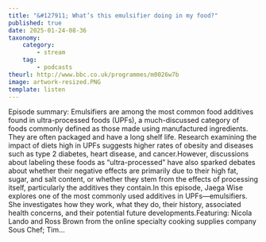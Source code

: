 ```yaml
---
title: "&#127911; What’s this emulsifier doing in my food?"
published: true
date: 2025-01-24-08-36
taxonomy:
    category:
        - stream
    tag:
        - podcasts
theurl: http://www.bbc.co.uk/programmes/m0026w7b
image: artwork-resized.PNG
template: listen
---
```


Episode summary: Emulsifiers are among the most common food additives found in ultra-processed foods (UPFs), a much-discussed category of foods commonly defined as those made using manufactured ingredients. They are often packaged and have a long shelf life. Research examining the impact of diets high in UPFs suggests higher rates of obesity and diseases such as type 2 diabetes, heart disease, and cancer.However, discussions about labeling these foods as &ldquo;ultra-processed&rdquo; have also sparked debates about whether their negative effects are primarily due to their high fat, sugar, and salt content, or whether they stem from the effects of processing itself, particularly the additives they contain.In this episode, Jaega Wise explores one of the most commonly used additives in UPFs&mdash;emulsifiers. She investigates how they work, what they do, their history, associated health concerns, and their potential future developments.Featuring: Nicola Lando and Ross Brown from the online specialty cooking supplies company Sous Chef; Tim&hellip;
